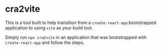 # cra2vite

This is a tool built to help transition from a `create-react-app` bootstrapped application to using `vite` as your build tool.

Simply run `npx cra2vite` in an application that was bootstrapped with `create-react-app` and follow the steps.
